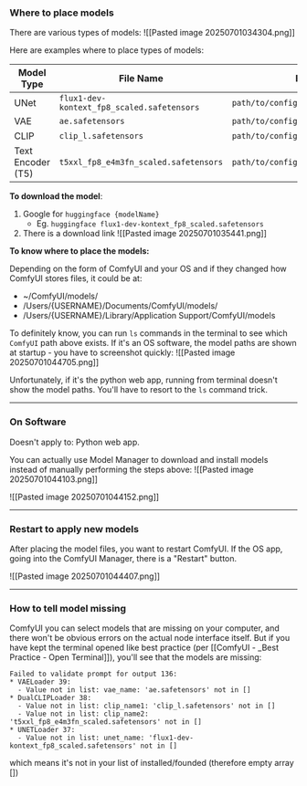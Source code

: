 
### **Where to place models**


There are various types of models:
![[Pasted image 20250701034304.png]]

Here are examples where to place types of models:

| Model Type        | File Name                                  | Folder Path                              |
| ----------------- | ------------------------------------------ | ---------------------------------------- |
| UNet              | `flux1-dev-kontext_fp8_scaled.safetensors` | `path/to/config/of/ComfyUI/models/unet/` |
| VAE               | `ae.safetensors`                           | `path/to/config/of/ComfyUI/models/vae/`  |
| CLIP              | `clip_l.safetensors`                       | `path/to/config/of/ComfyUI/models/clip/` |
| Text Encoder (T5) | `t5xxl_fp8_e4m3fn_scaled.safetensors`      | `path/to/config/of/ComfyUI/models/clip/` |

**To download the model**:

1. Google for `huggingface {modelName}`
	- Eg. `huggingface flux1-dev-kontext_fp8_scaled.safetensors`
2. There is a download link
![[Pasted image 20250701035441.png]]

**To know where to place the models:**

Depending on the form of ComfyUI and your OS and if they changed how ComfyUI stores files, it could be at:
- ~/ComfyUI/models/
- /Users/{USERNAME}/Documents/ComfyUI/models/
- /Users/{USERNAME}/Library/Application Support/ComfyUI/models

To definitely know, you can run `ls` commands in the terminal to see which `ComfyUI` path above exists. If it's an OS software, the model paths are shown at startup - you have to screenshot quickly:
![[Pasted image 20250701044705.png]]

Unfortunately, if it's the python web app, running from terminal doesn't show the model paths. You'll have to resort to the `ls` command trick.

---

### **On Software**

Doesn't apply to: Python web app.

You can actually use Model Manager to download and install models instead of manually performing the steps above:
![[Pasted image 20250701044103.png]]

![[Pasted image 20250701044152.png]]

---
### Restart to apply new models

After placing the model files, you want to restart ComfyUI. If the OS app, going into the ComfyUI Manager, there is a "Restart" button.

![[Pasted image 20250701044407.png]]

---

### **How to tell model missing**

ComfyUI you can select models that are missing on your computer, and there won't be obvious errors on the actual node interface itself. But if you have kept the terminal opened like best practice (per [[ComfyUI - _Best Practice - Open Terminal]]), you'll see that the models are missing:
```
Failed to validate prompt for output 136:  
* VAELoader 39:  
  - Value not in list: vae_name: 'ae.safetensors' not in []  
* DualCLIPLoader 38:  
  - Value not in list: clip_name1: 'clip_l.safetensors' not in []  
  - Value not in list: clip_name2: 't5xxl_fp8_e4m3fn_scaled.safetensors' not in []
* UNETLoader 37:  
  - Value not in list: unet_name: 'flux1-dev-kontext_fp8_scaled.safetensors' not in []
```

which means it's not in your list of installed/founded (therefore empty array [])